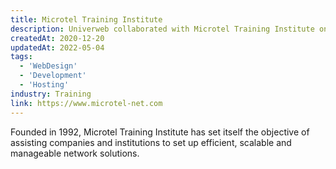 ```yaml
---
title: Microtel Training Institute
description: Univerweb collaborated with Microtel Training Institute on its digital presence. We created the website and we provide hosting.
createdAt: 2020-12-20
updatedAt: 2022-05-04
tags:
  - 'WebDesign'
  - 'Development'
  - 'Hosting'
industry: Training
link: https://www.microtel-net.com
---
```


Founded in 1992, Microtel Training Institute has set itself the objective of assisting companies and institutions to set up efficient, scalable and manageable network solutions.
